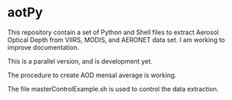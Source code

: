 # aotPy
This repository contain a set of Python and Shell files to extract Aerosol Optical Depth from VIIRS, MODIS, and AERONET data set. I am working to improve documentation. 

This is a parallel version, and is development yet.

The procedure to create AOD mensal average is working.

The file masterControlExample.sh is used to control the data extraction.


